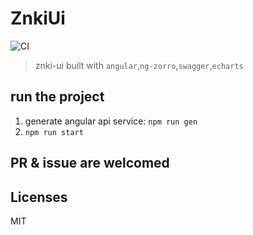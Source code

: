 # ZnkiUi

![CI](https://github.com/Zchary-Ma/Znki-ui/workflows/CI/badge.svg)

> znki-ui built with `angular`,`ng-zorro`,`swagger`,`echarts`

## run the project

1. generate angular api service: `npm run gen`
2. `npm run start`

## PR & issue are welcomed

## Licenses

MIT
